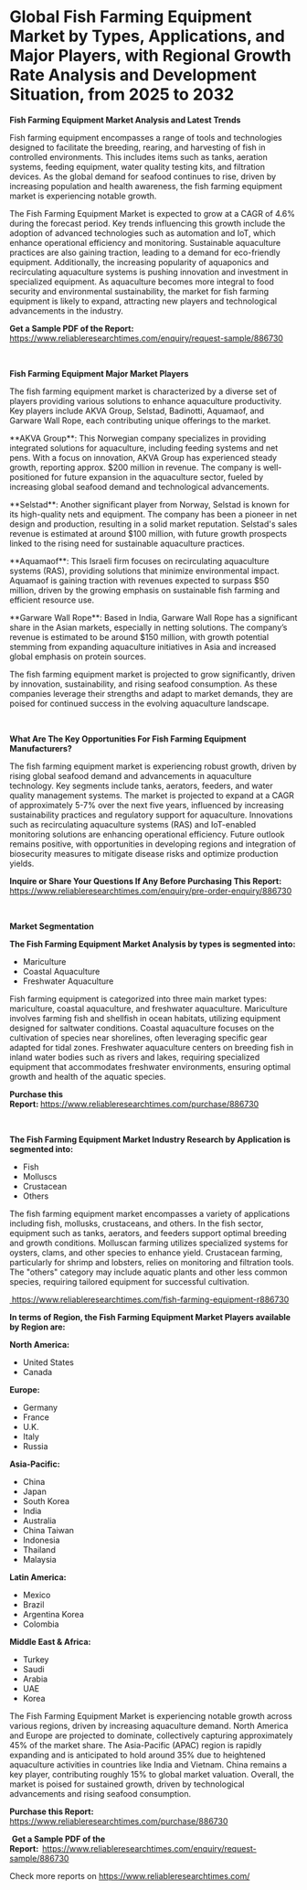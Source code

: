 <p><h1>Global Fish Farming Equipment Market by Types, Applications, and Major Players, with Regional Growth Rate Analysis and Development Situation, from 2025 to 2032</h1></p><p><strong>Fish Farming Equipment Market Analysis and Latest Trends</strong></p>
<p><p>Fish farming equipment encompasses a range of tools and technologies designed to facilitate the breeding, rearing, and harvesting of fish in controlled environments. This includes items such as tanks, aeration systems, feeding equipment, water quality testing kits, and filtration devices. As the global demand for seafood continues to rise, driven by increasing population and health awareness, the fish farming equipment market is experiencing notable growth.</p><p>The Fish Farming Equipment Market is expected to grow at a CAGR of 4.6% during the forecast period. Key trends influencing this growth include the adoption of advanced technologies such as automation and IoT, which enhance operational efficiency and monitoring. Sustainable aquaculture practices are also gaining traction, leading to a demand for eco-friendly equipment. Additionally, the increasing popularity of aquaponics and recirculating aquaculture systems is pushing innovation and investment in specialized equipment. As aquaculture becomes more integral to food security and environmental sustainability, the market for fish farming equipment is likely to expand, attracting new players and technological advancements in the industry.</p></p>
<p><strong>Get a Sample PDF of the Report:&nbsp;</strong> <a href="https://www.reliableresearchtimes.com/enquiry/request-sample/886730?utm_campaign=3581&utm_medium=2&utm_source=Github&utm_content=ia&utm_term=08042025&utm_id=fish-farming-equipment">https://www.reliableresearchtimes.com/enquiry/request-sample/886730</a></p>
<p>&nbsp;</p>
<p><strong>Fish Farming Equipment Major Market Players</strong></p>
<p><p>The fish farming equipment market is characterized by a diverse set of players providing various solutions to enhance aquaculture productivity. Key players include AKVA Group, Selstad, Badinotti, Aquamaof, and Garware Wall Rope, each contributing unique offerings to the market.</p><p>**AKVA Group**: This Norwegian company specializes in providing integrated solutions for aquaculture, including feeding systems and net pens. With a focus on innovation, AKVA Group has experienced steady growth, reporting approx. $200 million in revenue. The company is well-positioned for future expansion in the aquaculture sector, fueled by increasing global seafood demand and technological advancements.</p><p>**Selstad**: Another significant player from Norway, Selstad is known for its high-quality nets and equipment. The company has been a pioneer in net design and production, resulting in a solid market reputation. Selstad's sales revenue is estimated at around $100 million, with future growth prospects linked to the rising need for sustainable aquaculture practices.</p><p>**Aquamaof**: This Israeli firm focuses on recirculating aquaculture systems (RAS), providing solutions that minimize environmental impact. Aquamaof is gaining traction with revenues expected to surpass $50 million, driven by the growing emphasis on sustainable fish farming and efficient resource use.</p><p>**Garware Wall Rope**: Based in India, Garware Wall Rope has a significant share in the Asian markets, especially in netting solutions. The company’s revenue is estimated to be around $150 million, with growth potential stemming from expanding aquaculture initiatives in Asia and increased global emphasis on protein sources.</p><p>The fish farming equipment market is projected to grow significantly, driven by innovation, sustainability, and rising seafood consumption. As these companies leverage their strengths and adapt to market demands, they are poised for continued success in the evolving aquaculture landscape.</p></p>
<p>&nbsp;</p>
<p><strong>What Are The Key Opportunities For Fish Farming Equipment Manufacturers?</strong></p>
<p><p>The fish farming equipment market is experiencing robust growth, driven by rising global seafood demand and advancements in aquaculture technology. Key segments include tanks, aerators, feeders, and water quality management systems. The market is projected to expand at a CAGR of approximately 5-7% over the next five years, influenced by increasing sustainability practices and regulatory support for aquaculture. Innovations such as recirculating aquaculture systems (RAS) and IoT-enabled monitoring solutions are enhancing operational efficiency. Future outlook remains positive, with opportunities in developing regions and integration of biosecurity measures to mitigate disease risks and optimize production yields.</p></p>
<p><strong>Inquire or Share Your Questions If Any Before Purchasing This Report:</strong> <a href="https://www.reliableresearchtimes.com/enquiry/pre-order-enquiry/886730?utm_campaign=3581&utm_medium=2&utm_source=Github&utm_content=ia&utm_term=08042025&utm_id=fish-farming-equipment">https://www.reliableresearchtimes.com/enquiry/pre-order-enquiry/886730</a></p>
<p>&nbsp;</p>
<p><strong>Market Segmentation</strong></p>
<p><strong>The Fish Farming Equipment Market Analysis by types is segmented into:</strong></p>
<p><ul><li>Mariculture</li><li>Coastal Aquaculture</li><li>Freshwater Aquaculture</li></ul></p>
<p><p>Fish farming equipment is categorized into three main market types: mariculture, coastal aquaculture, and freshwater aquaculture. Mariculture involves farming fish and shellfish in ocean habitats, utilizing equipment designed for saltwater conditions. Coastal aquaculture focuses on the cultivation of species near shorelines, often leveraging specific gear adapted for tidal zones. Freshwater aquaculture centers on breeding fish in inland water bodies such as rivers and lakes, requiring specialized equipment that accommodates freshwater environments, ensuring optimal growth and health of the aquatic species.</p></p>
<p><strong>Purchase this Report:&nbsp;</strong><a href="https://www.reliableresearchtimes.com/purchase/886730?utm_campaign=3581&utm_medium=2&utm_source=Github&utm_content=ia&utm_term=08042025&utm_id=fish-farming-equipment">https://www.reliableresearchtimes.com/purchase/886730</a></p>
<p>&nbsp;</p>
<p><strong>The Fish Farming Equipment Market Industry Research by Application is segmented into:</strong></p>
<p><ul><li>Fish</li><li>Molluscs</li><li>Crustacean</li><li>Others</li></ul></p>
<p><p>The fish farming equipment market encompasses a variety of applications including fish, mollusks, crustaceans, and others. In the fish sector, equipment such as tanks, aerators, and feeders support optimal breeding and growth conditions. Molluscan farming utilizes specialized systems for oysters, clams, and other species to enhance yield. Crustacean farming, particularly for shrimp and lobsters, relies on monitoring and filtration tools. The "others" category may include aquatic plants and other less common species, requiring tailored equipment for successful cultivation.</p></p>
<p><a href="https://www.reliableresearchtimes.com/fish-farming-equipment-r886730?utm_campaign=3581&utm_medium=2&utm_source=Github&utm_content=ia&utm_term=08042025&utm_id=fish-farming-equipment">&nbsp;https://www.reliableresearchtimes.com/fish-farming-equipment-r886730</a></p>
<p><strong>In terms of Region, the Fish Farming Equipment Market Players available by Region are:</strong></p>
<p>
    <p> <strong> North America: </strong>
        <ul>
            <li>United States</li>
            <li>Canada</li>
        </ul>
        </p> 
    <p> <strong> Europe: </strong>
        <ul>
            <li>Germany</li>
            <li>France</li>
            <li>U.K.</li>
            <li>Italy</li>
            <li>Russia</li>
        </ul>
        </p> 
    <p> <strong> Asia-Pacific: </strong>
        <ul>
            <li>China</li>
            <li>Japan</li>
            <li>South Korea</li>
            <li>India</li>
            <li>Australia</li>
            <li>China Taiwan</li>
            <li>Indonesia</li>
            <li>Thailand</li>
            <li>Malaysia</li>
        </ul>
        </p> 
    <p> <strong> Latin America: </strong>
        <ul>
            <li>Mexico</li>
            <li>Brazil</li>
            <li>Argentina Korea</li>
            <li>Colombia</li>
        </ul>
        </p> 
    <p> <strong> Middle East & Africa: </strong>
        <ul>
            <li>Turkey</li>
            <li>Saudi</li>
            <li>Arabia</li>
            <li>UAE</li>
            <li>Korea</li>
        </ul>
    </p>
    </p>
<p><p>The Fish Farming Equipment Market is experiencing notable growth across various regions, driven by increasing aquaculture demand. North America and Europe are projected to dominate, collectively capturing approximately 45% of the market share. The Asia-Pacific (APAC) region is rapidly expanding and is anticipated to hold around 35% due to heightened aquaculture activities in countries like India and Vietnam. China remains a key player, contributing roughly 15% to global market valuation. Overall, the market is poised for sustained growth, driven by technological advancements and rising seafood consumption.</p></p>
<p><strong>Purchase this Report: </strong><a href="https://www.reliableresearchtimes.com/purchase/886730?utm_campaign=3581&utm_medium=2&utm_source=Github&utm_content=ia&utm_term=08042025&utm_id=fish-farming-equipment">https://www.reliableresearchtimes.com/purchase/886730</a></p>
<p>&nbsp;<strong>Get a Sample PDF of the Report:&nbsp;&nbsp;</strong><a href="https://www.reliableresearchtimes.com/enquiry/request-sample/886730?utm_campaign=3581&utm_medium=2&utm_source=Github&utm_content=ia&utm_term=08042025&utm_id=fish-farming-equipment">https://www.reliableresearchtimes.com/enquiry/request-sample/886730</a></p>
<p><strong></strong></p>
<p>Check more reports on <a href="https://www.reliableresearchtimes.com/?utm_campaign=3581&utm_medium=2&utm_source=Github&utm_content=ia&utm_term=08042025&utm_id=fish-farming-equipment">https://www.reliableresearchtimes.com/</a></p>